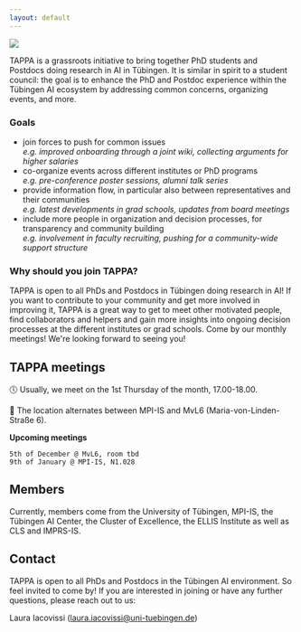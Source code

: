 ```yaml
---
layout: default
---
```


![](img/tappa_logo.png)


TAPPA is a grassroots initiative to bring together PhD students and Postdocs doing research in AI in Tübingen.
It is similar in spirit to a student council: the goal is to enhance the PhD and Postdoc experience within the Tübingen AI ecosystem by addressing common concerns, organizing events, and more.


### **Goals**
- join forces to push for common issues\
*e.g. improved onboarding through a joint wiki, collecting arguments for higher salaries*
- co-organize events across different institutes or PhD programs\
*e.g. pre-conference poster sessions, alumni talk series*
- provide information flow, in particular also between representatives and their communities\
*e.g. latest developments in grad schools, updates from board meetings*
- include more people in organization and decision processes, for transparency and community building\
*e.g. involvement in faculty recruiting, pushing for a community-wide support structure*

### **Why should you join TAPPA?**
TAPPA is open to all PhDs and Postdocs in Tübingen doing research in AI! If you want to contribute to your community and get more involved in improving it, TAPPA is a great way to get to meet other motivated people, find collaborators and helpers and gain more insights into ongoing decision processes at the different institutes or grad schools. Come by our monthly meetings! We're looking forward to seeing you!

## TAPPA meetings

:clock5: Usually, we meet on the 1st Thursday of the month, 17.00-18.00.

:round_pushpin: The location alternates between MPI-IS and MvL6 (Maria-von-Linden-Straße 6).

**Upcoming meetings**
```
5th of December @ MvL6, room tbd
9th of January @ MPI-IS, N1.028
```

## Members

Currently, members come from the University of Tübingen, MPI-IS, the Tübingen AI Center, the Cluster of Excellence, the ELLIS Institute as well as CLS and IMPRS-IS.

## Contact

TAPPA is open to all PhDs and Postdocs in the Tübingen AI environment. So feel invited to come by!
If you are interested in joining or have any further questions, please reach out to us:

Laura Iacovissi (laura.iacovissi@uni-tuebingen.de)
